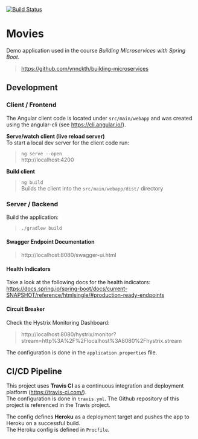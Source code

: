 [![Build Status](https://travis-ci.com/ynnckth/movies.svg?branch=master)](https://travis-ci.com/ynnckth/movies)

# Movies
Demo application used in the course *Building Microservices with Spring Boot*.
> https://github.com/ynnckth/building-microservices


## Development

### Client / Frontend

The Angular client code is located under `src/main/webapp`
and was created using the angular-cli (see https://cli.angular.io/).

**Serve/watch client (live reload server)**  
To start a local dev server for the client code run:  
> `ng serve --open`    
http://localhost:4200

**Build client**
> `ng build`   
Builds the client into the `src/main/webapp/dist/` directory

### Server / Backend

Build the application: 
> `./gradlew build`

#### Swagger Endpoint Documentation
> http://localhost:8080/swagger-ui.html

#### Health Indicators
Take a look at the following docs for the health indicators:  
https://docs.spring.io/spring-boot/docs/current-SNAPSHOT/reference/htmlsingle/#production-ready-endpoints

#### Circuit Breaker
Check the Hystrix Monitoring Dashboard:  
> http://localhost:8080/hystrix/monitor?stream=http%3A%2F%2Flocalhost%3A8080%2Fhystrix.stream

The configuration is done in the `application.properties` file.



## CI/CD Pipeline
This project uses **Travis CI** as a continuous integration and deployment platform (https://travis-ci.com/).  
The configuration is done in `travis.yml`. The Github repository of this project is referenced in the Travis project.

The config defines **Heroku** as a deployment target and pushes the app to Heroku on a successful build.  
The Heroku config is defined in `Procfile`.

